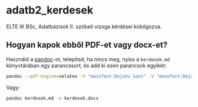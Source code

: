 # adatb2_kerdesek

ELTE IK BSc, Adatbázisok II. szóbeli vizsga kérdései kidolgozva.

## Hogyan kapok ebből PDF-et vagy docx-et?

Használd a [pandoc](https://pandoc.org/)-ot, telepítsd, ha nincs meg, nyiss a
`kerdesek.md` könyvtárában egy parancssort, és add ki ezen parancsok egyikét:

```bash
pandoc --pdf-engine=xelatex -V "mainfont:DejaVu Sans" -V "monofont:DejaVu Sans Mono" kerdesek.md -o kerdesek.pdf -V geometry:margin=0.5in -f markdown-implicit_figures
```

Vagy:

```bash
pandoc kerdesek.md -o kerdesek.docx
```
